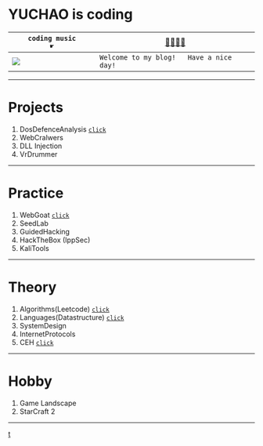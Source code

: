 # YUCHAO is coding
 
 `coding music       ☛` | <a href="https://www.bilibili.com/video/BV14h41167Y8" target="_blank">🎷🎸🎺🎻</a>
------------ | -------------
![](https://github.com/YuchaoZheng88/YuchaoZheng88.github.io/blob/main/resources/Heads.png?raw=true) | ```Welcome to my blog!   Have a nice day!```

---
# Projects
  1. DosDefenceAnalysis [`click`](DosAnalysis/0.md)
  1. WebCralwers
  1. DLL Injection
  1. VrDrummer
  
---
# Practice
  1. WebGoat [`click`](Practice/WebGoat/0.md)
  1. SeedLab
  1. GuidedHacking
  1. HackTheBox (IppSec)
  1. KaliTools

---
# Theory
  1. Algorithms(Leetcode) [`click`](Algorithms/0.md)
  1. Languages(Datastructure) [`click`](Languages/0.md)
  1. SystemDesign
  1. InternetProtocols
  1. CEH [`click`](CEH/0.md)

---
# Hobby
  1. Game Landscape
  1. StarCraft 2

---
[t](Tests/0.md)
